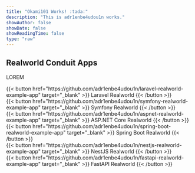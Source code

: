 ```yaml
---
title: "Okami101 Works! :tada:"
description: "This is adr1enbe4udou1n works."
showAuthor: false
showDate: false
showReadingTime: false
type: "raw"
---
```


<h2 class="text-xl mb-12 pb-2 border-b-2 border-primary-500 inline-block">Realworld Conduit Apps</h2>

<p class="mb-8">
    LOREM
</p>

<div class="grid md:grid-cols-2 gap-4">
    <div class="rounded border-2 border-primary-500 p-4">
        {{< button href="https://github.com/adr1enbe4udou1n/laravel-realworld-example-app" target="_blank" >}}
            Laravel Realworld
        {{< /button >}}
    </div>
    <div class="rounded border-2 border-primary-500 p-4">
        {{< button href="https://github.com/adr1enbe4udou1n/symfony-realworld-example-app" target="_blank" >}}
            Symfony Realworld
        {{< /button >}}
    </div>
    <div class="rounded border-2 border-primary-500 p-4">
        {{< button href="https://github.com/adr1enbe4udou1n/aspnet-realworld-example-app" target="_blank" >}}
            ASP.NET Core Realworld
        {{< /button >}}
    </div>
    <div class="rounded border-2 border-primary-500 p-4">
        {{< button href="https://github.com/adr1enbe4udou1n/spring-boot-realworld-example-app" target="_blank" >}}
            Spring Boot Realworld
        {{< /button >}}
    </div>
    <div class="rounded border-2 border-primary-500 p-4">
        {{< button href="https://github.com/adr1enbe4udou1n/nestjs-realworld-example-app" target="_blank" >}}
            NestJS Realworld
        {{< /button >}}
    </div>
    <div class="rounded border-2 border-primary-500 p-4">
        {{< button href="https://github.com/adr1enbe4udou1n/fastapi-realworld-example-app" target="_blank" >}}
            FastAPI Realworld
        {{< /button >}}
    </div>
</div>
